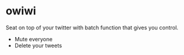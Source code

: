 owiwi
=====

Seat on top of your twitter with batch function that gives you control.

- Mute everyone
- Delete your tweets

